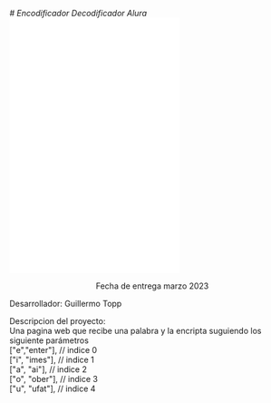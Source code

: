 <em > # Encodificador Decodificador Alura </em>
![El codigo fuente de mi pagina](index.html)
![una hoja de estilos en cascada](style.css)
![funciones de la pagina web](script.js)
<p align="center">Fecha de entrega marzo 2023</p>
<p> Desarrollador: Guillermo Topp </p>
<p> Descripcion del proyecto:<br> 
    Una pagina web que recibe una palabra y la encripta suguiendo los siguiente parámetros <br>
    ["e","enter"], // indice 0<br>
    ["i", "imes"], // indice 1<br>
    ["a", "ai"],   // indice 2<br>
    ["o", "ober"], // indice 3<br>
    ["u", "ufat"], // indice 4<br>
</p>

